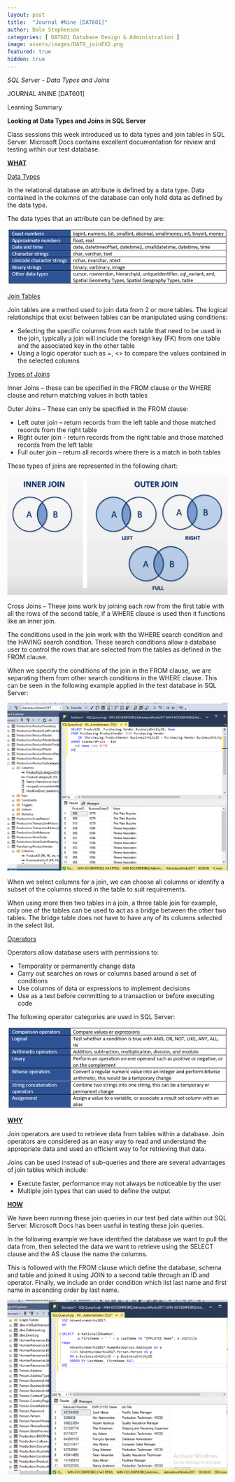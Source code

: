 ```yaml
---
layout: post
title:  "Journal #Nine [DAT601]"
author: Dale Stephenson
categories: [ DAT601 Database Design & Administration ]
image: assets/images/DAT9_joinEX2.png
featured: true
hidden: true
---
```

<i>SQL Server - Data Types and Joins</i>

JOURNAL #NINE [DAT601]

Learning Summary<br>

<b>Looking at Data Types and Joins in SQL Server</b>

Class sessions this week introduced us to data types and join tables in SQL Server. Microsoft Docs contains excellent documentation for review and testing within our test database.

<b><u>WHAT</u></b>

<u>Data Types</u>

In the relational database an attribute is defined by a data type. Data contained in the columns of the database can only hold data as defined by the data type.<br>

The data types that an attribute can be defined by are:

<img src="/assets/images/DAT9_datatypes.png" alt="Data Types"><br>

<u>Join Tables</u>

Join tables are a method used to join data from 2 or more tables. The logical relationships that exist between tables can be manipulated using conditions:

-	Selecting the specific columns from each table that need to be used in the join, typically a join will include the foreign key (FK) from one table and the associated key in the other table 
-	Using a logic operator such as =, <> to compare the values contained in the selected columns 

<u>Types of Joins</u>

Inner Joins – these can be specified in the FROM clause or the WHERE clause and return matching values in both tables

Outer Joins – These can only be specified in the FROM clause:
-	Left outer join – return records from the left table and those matched records from the right table
-	Right outer join - return records from the right table and those matched records from the left table
-	Full outer join – return all records where there is a match in both tables 

These types of joins are represented in the following chart:

<img src="/assets/images/DAT9_joins.png" alt="Join Types"><br>

Cross Joins – These joins work by joining each row from the first table with all the rows of the second table, if a WHERE clause is used then it functions like an inner join.<br>

The conditions used in the join work with the WHERE search condition and the HAVING search condition. These search conditions allow a database user to control the rows that are selected from the tables as defined in the FROM clause.<br>

When we specify the conditions of the join in the FROM clause, we are separating them from other search conditions in the WHERE clause. This can be seen in the following example applied in the test database in SQL Server:

<img src="/assets/images/DAT9_joinEX1.png" alt="Join Table Example"><br>

When we select columns for a join, we can choose all columns or identify a subset of the columns stored in the table to suit requirements.<br>

When using more then two tables in a join, a three table join for example, only one of the tables can be used to act as a bridge between the other two tables. The bridge table does not have to have any of its columns selected in the select list.

<u>Operators</u>

Operators allow database users with permissions to:

-	Temporality or permanently change data
-	Carry out searches on rows or columns based around a set of conditions
-	Use columns of data or expressions to implement decisions 
-	Use as a test before committing to a transaction or before executing code

The following operator categories are used in SQL Server:

<img src="/assets/images/DAT9_operators.png" alt="Join Table Example"><br>

<b><u>WHY</u></b>

Join operators are used to retrieve data from tables within a database. Join operators are considered as an easy way to read and understand the appropriate data and used an efficient way to for retrieving that data.<br>

Joins can be used instead of sub-queries and there are several advantages of join tables which include:

-	Execute faster, performance may not always be noticeable by the user
-	Multiple join types that can used to define the output 

<b><u>HOW</u></b>

We have been running these join queries in our test bed data within out SQL Server. Microsoft Docs has been useful in testing these join queries.<br> 

In the following example we have identified the database we want to pull the data from, then selected the data we want to retrieve using the SELECT clause and the AS clause the name the columns.<br> 

This is followed with the FROM clause which define the database, schema and table and joined it using JOIN to a second table through an ID and operator. Finally, we include an order condition which list last name and first name in ascending order by last name.<br>

<img src="/assets/images/DAT9_joinEX2.png" alt="Join Table Example"><br>